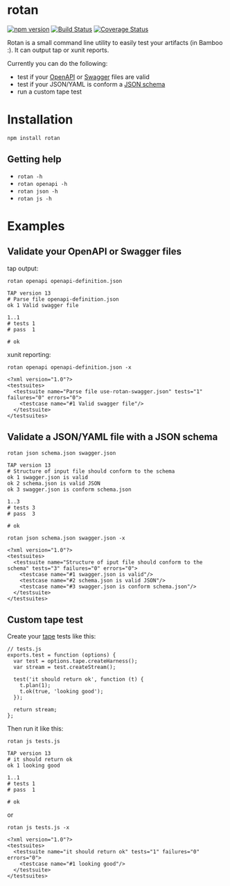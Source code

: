 rotan
=====

[![npm version][npm-badge]][npm-url]
[![Build Status][travis-badge]][travis-url]
[![Coverage Status][coveralls-badge]][coveralls-url]

Rotan is a small command line utility to easily test your artifacts (in Bamboo :). It can output tap or xunit reports.

Currently you can do the following:

  - test if your [OpenAPI](https://openapis.org) or [Swagger](http://swagger.io) files are valid
  - test if your JSON/YAML is conform a [JSON schema](http://json-schema.org)  
  - run a custom tape test


# Installation

```
npm install rotan
```

## Getting help

- `rotan -h`
- `rotan openapi -h`
- `rotan json -h`
- `rotan js -h`


# Examples

## Validate your OpenAPI or Swagger files

tap output:

```
rotan openapi openapi-definition.json

TAP version 13
# Parse file openapi-definition.json
ok 1 Valid swagger file

1..1
# tests 1
# pass  1

# ok
```

xunit reporting:

```
rotan openapi openapi-definition.json -x

<?xml version="1.0"?>
<testsuites>
  <testsuite name="Parse file use-rotan-swagger.json" tests="1" failures="0" errors="0">
    <testcase name="#1 Valid swagger file"/>
  </testsuite>
</testsuites>
```

## Validate a JSON/YAML file with a JSON schema

```
rotan json schema.json swagger.json

TAP version 13
# Structure of input file should conform to the schema
ok 1 swagger.json is valid
ok 2 schema.json is valid JSON
ok 3 swagger.json is conform schema.json

1..3
# tests 3
# pass  3

# ok
```

```
rotan json schema.json swagger.json -x

<?xml version="1.0"?>
<testsuites>
  <testsuite name="Structure of iput file should conform to the schema" tests="3" failures="0" errors="0">
    <testcase name="#1 swagger.json is valid"/>
    <testcase name="#2 schema.json is valid JSON"/>
    <testcase name="#3 swagger.json is conform schema.json"/>
  </testsuite>
</testsuites>
```


## Custom tape test

Create your [tape](https://www.npmjs.com/package/tape) tests like this:

```
// tests.js
exports.test = function (options) {
  var test = options.tape.createHarness();
  var stream = test.createStream();

  test('it should return ok', function (t) {
    t.plan(1);
    t.ok(true, 'looking good');
  });

  return stream;
};
```

Then run it like this:


```
rotan js tests.js

TAP version 13
# it should return ok
ok 1 looking good

1..1
# tests 1
# pass  1

# ok
```

or

```
rotan js tests.js -x

<?xml version="1.0"?>
<testsuites>
  <testsuite name="it should return ok" tests="1" failures="0" errors="0">
    <testcase name="#1 looking good"/>
  </testsuite>
</testsuites>
```


[npm-badge]: https://badge.fury.io/js/rotan.svg
[npm-url]: https://badge.fury.io/js/rotan
[travis-badge]: https://travis-ci.org/orangewise/rotan.svg?branch=master
[travis-url]: https://travis-ci.org/orangewise/rotan
[coveralls-badge]: https://coveralls.io/repos/github/orangewise/rotan/badge.svg?branch=master
[coveralls-url]: https://coveralls.io/github/orangewise/rotan?branch=master
